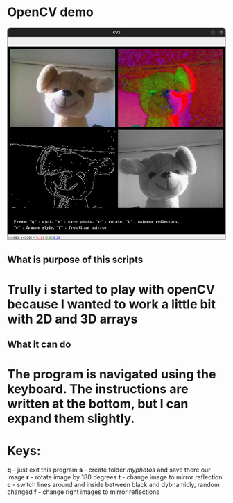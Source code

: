 # OpenCV demo

![puppy model](./opencv-savingimages1.png)

## What is purpose of this scripts
# Trully i started to play with openCV because I wanted to work a little bit with 2D and 3D arrays

## What it can do
# The program is navigated using the keyboard. The instructions are written at the bottom, but I can expand them slightly.

# Keys:
**q** - just exit this program
**s** - create folder _myphotos_ and save there our image
**r** - rotate image by 180 degrees
**t** - change image to mirror reflection
**c** - switch lines around and inside between black and dybnamicly, random changed
**f** - change right images to mirror reflections
